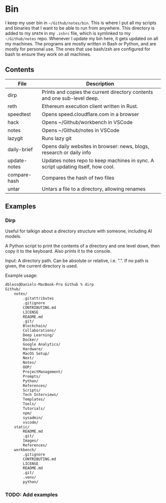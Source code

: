 # Bin

I keep my user bin in `~/Github/notes/bin`.
This is where I put all my scripts and binaries that I want to be able to run from anywhere.
This directory is added to my `$PATH` in my `.zshrc` file, which is symlinked to my `~/Github/notes` repo.
Whenever I update my bin here, it gets updated on all my machines. The programs are mostly written in Bash or Python, and are mostly for personal use. The ones that use bash/zsh are configured for bash to ensure they work on all machines.

## Contents

| File         | Description                                                                      |
| ------------ | -------------------------------------------------------------------------------- |
| dirp         | Prints and copies the current directory contents and one sub-level deep.         |
| reth         | Ethereum execution client written in Rust.                                       |
| speedtest    | Opens speed.cloudflare.com in a browser                                          |
| hack         | Opens ~/Github/workbench in VSCode                                               |
| notes        | Opens ~/Github/notes in VSCode                                                   |
| lazygit      | Runs lazy git                                                                    |
| daily-brief  | Opens daily websites in browser: news, blogs, research or daily info             |
| update-notes | Updates notes repo to keep machines in sync. A script updating itself, how cool. |
| compare-hash | Compares the hash of two files                                                   |
| untar        | Untars a file to a directory, allowing renames                                   |

## Examples

### Dirp

Useful for talkign about a directory structure with someone, including AI models.

A Python script to print the contents of a directory and one level down, then copy it to the keyboard. Also prints it to the console.

Input: A directory path. Can be absolute or relative, i.e. ".". If no path is given, the current directory is used.

Example usage:

```bash
dbless@Daniels-MacBook-Pro Github % dirp
Github/
    notes/
        .gitattributes
        .gitignore
        CONTRIBUTING.md
        LICENSE
        README.md
        .git/
        Blockchain/
        Collaborations/
        Deep Learning/
        Docker/
        Google Analytics/
        Hardware/
        MacOS Setup/
        Next/
        Notes/
        OOP/
        ProjectManagement/
        Prompts/
        Python/
        References/
        Scripts/
        Tech Interviews/
        Templates/
        Tools/
        Tutorials/
        npm/
        sysadmin/
        vscode/
    static/
        README.md
        .git/
        Images/
        References/
    workbench/
        .gitignore
        CONTRIBUTING.md
        LICENSE
        README.md
        .git/
        .venv/
        python/
```

### TODO: Add examples

